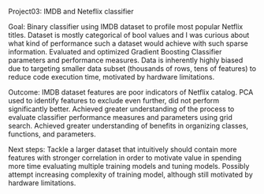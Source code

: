 Project03: IMDB and Neteflix classifier

Goal: Binary classifier using IMDB dataset to profile most popular Netflix titles. Dataset is mostly categorical of bool values and I was curious about what kind of performance such a dataset would achieve with such sparse information. Evaluated and optimized Gradient Boosting Classifier parameters and performance measures. Data is inherently highly biased due to targeting smaller data subset (thousands of rows, tens of features) to reduce code execution time, motivated by hardware limitations.

Outcome: IMDB dataset features are poor indicators of Netflix catalog. PCA used to identify features to exclude even further, did not perform significantly better. Achieved greater understanding of the process to evaluate classifier performance measures and parameters using grid search. Achieved greater understanding of benefits in organizing classes, functions, and parameters.

Next steps: Tackle a larger dataset that intuitively should contain more features with stronger correlation in order to motivate value in spending more time evaluating multiple training models and tuning models. Possibly attempt increasing complexity of training model, although still motivated by hardware limitations.
